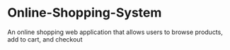 # Online-Shopping-System
An online shopping web application that allows users to browse products, add to cart, and checkout
